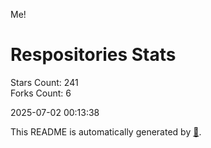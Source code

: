 Me!

# Respositories Stats
Stars Count: 241  
Forks Count: 6

2025-07-02 00:13:38  

This README is automatically generated by [🐰](https://github.com/rnitta/rnitta).
